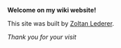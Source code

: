 **Welcome on my wiki website!**















This site was built by [Zoltan Lederer](https://zoltanlederer.com/).















_Thank you for your visit_